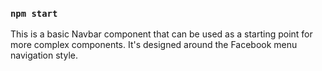 ### `npm start`

This is a basic Navbar component that can be used as a starting point for more complex components. It's designed around the Facebook menu navigation style.